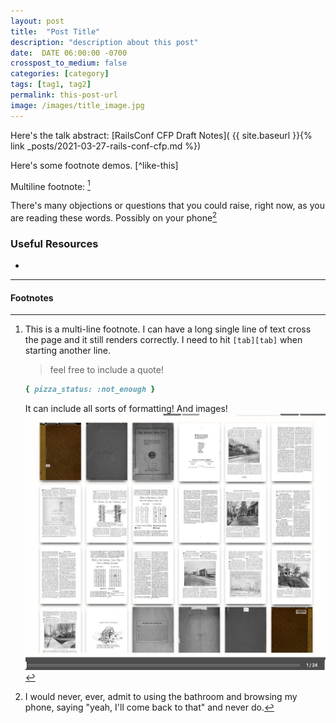 ```yaml
---
layout: post
title:  "Post Title"
description: "description about this post"
date:  DATE 06:00:00 -0700
crosspost_to_medium: false
categories: [category]
tags: [tag1, tag2]
permalink: this-post-url
image: /images/title_image.jpg
---
```


Here's the talk abstract: [RailsConf CFP Draft Notes]( {{ site.baseurl }}{% link _posts/2021-03-27-rails-conf-cfp.md %})

<!--more-->
Here's some footnote demos. [^like-this]

Multiline footnote: [^multi-line]

[^multi-line]: This is a multi-line footnote. I can have a long single line of text cross the page and it still renders correctly. I need to hit `[tab][tab]` when starting another line.
    > feel free to include a quote!
    
    ```ruby
    { pizza_status: :not_enough }
    ```
    It can include all sorts of formatting!
    And images!
    ![an image](/images_2020/1922-zoning-plan.jpg)

There's many objections or questions that you could raise, right now, as you are reading these words. Possibly on your phone[^i-would-never]


### Useful Resources

- []()

--------------------

#### Footnotes 


[^i-would-never]: I would never, ever, admit to using the bathroom and browsing my phone, saying "yeah, I'll come back to that" and never do.

